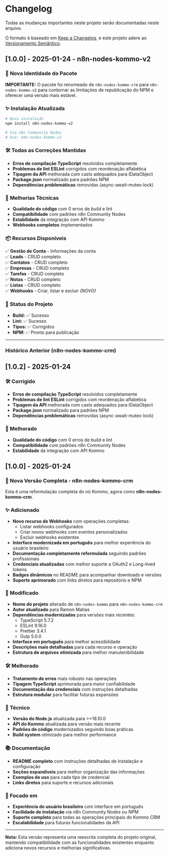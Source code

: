# Changelog

Todas as mudanças importantes neste projeto serão documentadas neste arquivo.

O formato é baseado em [Keep a Changelog](https://keepachangelog.com/pt-BR/1.0.0/),
e este projeto adere ao [Versionamento Semântico](https://semver.org/lang/pt-BR/).

## [1.0.0] - 2025-01-24 - n8n-nodes-kommo-v2

### 🚀 **Nova Identidade do Pacote**

**IMPORTANTE:** O pacote foi renomeado de `n8n-nodes-kommo-crm` para `n8n-nodes-kommo-v2` para contornar as limitações de republicação do NPM e oferecer uma versão mais estável.

### ✨ **Instalação Atualizada**
```bash
# Nova instalação
npm install n8n-nodes-kommo-v2

# Via n8n Community Nodes
# Use: n8n-nodes-kommo-v2
```

### 🛠️ **Todas as Correções Mantidas**
- **Erros de compilação TypeScript** resolvidos completamente
- **Problemas de lint ESLint** corrigidos com reordenação alfabética
- **Tipagem da API** melhorada com casts adequados para IDataObject
- **Package.json** normalizado para padrões NPM
- **Dependências problemáticas** removidas (async-await-mutex-lock)

### 🔧 **Melhorias Técnicas**
- **Qualidade do código** com 0 erros de build e lint
- **Compatibilidade** com padrões n8n Community Nodes
- **Estabilidade** da integração com API Kommo
- **Webhooks completos** implementados

### 📦 **Recursos Disponíveis**
✅ **Gestão de Conta** - Informações da conta  
✅ **Leads** - CRUD completo  
✅ **Contatos** - CRUD completo  
✅ **Empresas** - CRUD completo  
✅ **Tarefas** - CRUD completo  
✅ **Notas** - CRUD completo  
✅ **Listas** - CRUD completo  
✅ **Webhooks** - Criar, listar e excluir *(NOVO)*

### 🎯 **Status do Projeto**
- **Build:** ✅ Sucesso
- **Lint:** ✅ Sucesso  
- **Tipos:** ✅ Corrigidos
- **NPM:** ✅ Pronto para publicação

---

### **Histórico Anterior (n8n-nodes-kommo-crm)**

## [1.0.2] - 2025-01-24

### 🛠️ Corrigido
- **Erros de compilação TypeScript** resolvidos completamente
- **Problemas de lint ESLint** corrigidos com reordenação alfabética
- **Tipagem da API** melhorada com casts adequados para IDataObject
- **Package.json** normalizado para padrões NPM
- **Dependências problemáticas** removidas (async-await-mutex-lock)

### 🔧 Melhorado
- **Qualidade do código** com 0 erros de build e lint
- **Compatibilidade** com padrões n8n Community Nodes
- **Estabilidade** da integração com API Kommo

## [1.0.0] - 2025-01-24

### 🎉 Nova Versão Completa - n8n-nodes-kommo-crm

Esta é uma reformulação completa do nó Kommo, agora como **n8n-nodes-kommo-crm**.

### ✨ Adicionado
- **Novo recurso de Webhooks** com operações completas:
  - Listar webhooks configurados
  - Criar novos webhooks com eventos personalizados
  - Excluir webhooks existentes
- **Interface modernizada em português** para melhor experiência do usuário brasileiro
- **Documentação completamente reformulada** seguindo padrões profissionais
- **Credenciais atualizadas** com melhor suporte a OAuth2 e Long-lived tokens
- **Badges dinâmicos** no README para acompanhar downloads e versões
- **Suporte aprimorado** com links diretos para repositório e NPM

### 🔄 Modificado
- **Nome do projeto** alterado de `n8n-nodes-kommo` para `n8n-nodes-kommo-crm`
- **Autor atualizado** para Ramon Matias
- **Dependências modernizadas** para versões mais recentes:
  - TypeScript 5.7.2
  - ESLint 9.16.0
  - Prettier 3.4.1
  - Gulp 5.0.0
- **Interface em português** para melhor acessibilidade
- **Descrições mais detalhadas** para cada recurso e operação
- **Estrutura de arquivos otimizada** para melhor manutenibilidade

### 🛠️ Melhorado
- **Tratamento de erros** mais robusto nas operações
- **Tipagem TypeScript** aprimorada para maior confiabilidade
- **Documentação das credenciais** com instruções detalhadas
- **Estrutura modular** para facilitar futuras expansões

### 🔧 Técnico
- **Versão do Node.js** atualizada para >=18.10.0
- **API do Kommo** atualizada para versão mais recente
- **Padrões de código** modernizados seguindo boas práticas
- **Build system** otimizado para melhor performance

### 📚 Documentação
- **README completo** com instruções detalhadas de instalação e configuração
- **Seções expandíveis** para melhor organização das informações
- **Exemplos de uso** para cada tipo de credencial
- **Links diretos** para suporte e recursos adicionais

### 🎯 Focado em
- **Experiência do usuário brasileiro** com interface em português
- **Facilidade de instalação** via n8n Community Nodes ou NPM
- **Suporte completo** para todas as operações principais do Kommo CRM
- **Escalabilidade** para futuras funcionalidades da API

---

**Nota:** Esta versão representa uma reescrita completa do projeto original, mantendo compatibilidade com as funcionalidades existentes enquanto adiciona novos recursos e melhorias significativas. 